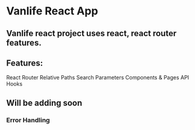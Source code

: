 # Vanlife React App

## Vanlife react project uses react, react router features. 

## Features:

React Router
Relative Paths
Search Parameters
Components & Pages
API
Hooks 

## Will be adding soon
### Error Handling
